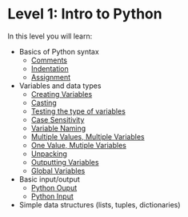 # Level 1: Intro to Python
In this level you will learn:
- Basics of Python syntax
  - [Comments](https://github.com/Arce-Mdina/Python-Guide/blob/main/Guides/Level%201/python-syntax.md#python-comments)
  - [Indentation](https://github.com/Arce-Mdina/Python-Guide/blob/main/Guides/Level%201/python-syntax.md#python-indentation)
  - [Assignment](https://github.com/Arce-Mdina/Python-Guide/blob/main/Guides/Level%201/python-syntax.md#python-assignment)
- Variables and data types
  - [Creating Variables](https://github.com/Arce-Mdina/Python-Guide/blob/main/Guides/Level%201/python-variables.md#creating-variables)
  - [Casting](https://github.com/Arce-Mdina/Python-Guide/blob/main/Guides/Level%201/python-variables.md#casting)
  - [Testing the type of variables](https://github.com/Arce-Mdina/Python-Guide/blob/main/Guides/Level%201/python-variables.md#testing-the-type)
  - [Case Sensitivity](https://github.com/Arce-Mdina/Python-Guide/blob/main/Guides/Level%201/python-variables.md#case-sensitivity)
  - [Variable Naming](https://github.com/Arce-Mdina/Python-Guide/blob/main/Guides/Level%201/python-variables.md#variable-naming)
  - [Multiple Values, Multiple Variables](https://github.com/Arce-Mdina/Python-Guide/blob/main/Guides/Level%201/python-variables.md#multiple-values-multiple-variables)
  - [One Value, Mutiple Variables](https://github.com/Arce-Mdina/Python-Guide/blob/main/Guides/Level%201/python-variables.md#one-value-mutiple-variables)
  - [Unpacking](https://github.com/Arce-Mdina/Python-Guide/blob/main/Guides/Level%201/python-variables.md#unpacking)
  - [Outputting Variables](https://github.com/Arce-Mdina/Python-Guide/blob/main/Guides/Level%201/python-variables.md#outputting-variables)
  - [Global Variables](https://github.com/Arce-Mdina/Python-Guide/blob/main/Guides/Level%201/python-variables.md#global-variables)
- Basic input/output
  - [Python Ouput](https://github.com/Arce-Mdina/Python-Guide/blob/main/Guides/Level%201/python-input-output.md#python-output)
  - [Python Input](https://github.com/Arce-Mdina/Python-Guide/blob/main/Guides/Level%201/python-input-output.md#python-input)
- Simple data structures (lists, tuples, dictionaries)
